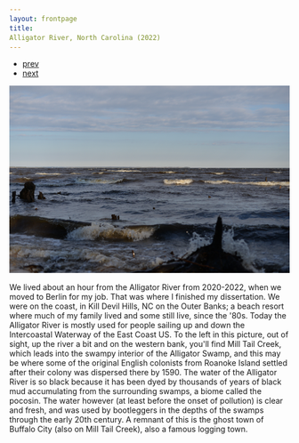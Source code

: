 ```yaml
---
layout: frontpage
title:
Alligator River, North Carolina (2022)
---
```


<div class="navbar">
  <div class="navbar-inner">
      <ul class="nav">
          <li><a href="esther.html">prev</a></li>
          <li><a href="me_clock.html">next</a></li>
      </ul>
  </div>
</div>

![Alligator River, North Carolina](../bigpublpics/alligator_river.png)

We lived about an hour from the Alligator River from 2020-2022, when we moved to Berlin for my job. That was where I finished my dissertation. We were on the coast, in Kill Devil Hills, NC on the Outer Banks; a beach resort where much of my family lived and some still live, since the '80s. Today the Alligator River is mostly used for people sailing up and down the Intercoastal Waterway of the East Coast US. To the left in this picture, out of sight, up the river a bit and on the western bank, you'll find Mill Tail Creek, which leads into the swampy interior of the Alligator Swamp, and this may be where some of the original English colonists from Roanoke Island settled after their colony was dispersed there by 1590. The water of the Alligator River is so black because it has been dyed by thousands of years of black mud accumulating from the surrounding swamps, a biome called the pocosin. The water however (at least before the onset of pollution) is clear and fresh, and was used by bootleggers in the depths of the swamps through the early 20th century. A remnant of this is the ghost town of Buffalo City (also on Mill Tail Creek), also a famous logging town.
